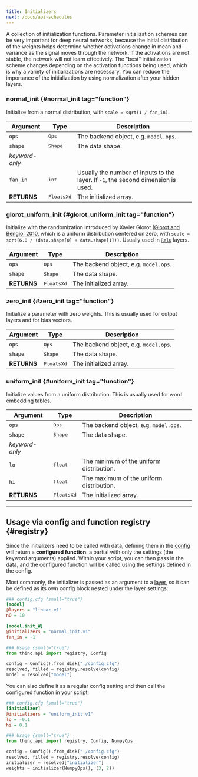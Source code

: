 ```yaml
---
title: Initializers
next: /docs/api-schedules
---
```


A collection of initialization functions. Parameter initialization schemes can
be very important for deep neural networks, because the initial distribution of
the weights helps determine whether activations change in mean and variance as
the signal moves through the network. If the activations are not stable, the
network will not learn effectively. The "best" initialization scheme changes
depending on the activation functions being used, which is why a variety of
initializations are necessary. You can reduce the importance of the
initialization by using normalization after your hidden layers.

### normal_init {#normal_init tag="function"}

Initialize from a normal distribution, with `scale = sqrt(1 / fan_in)`.

| Argument       | Type              | Description                                                                       |
| -------------- | ----------------- | --------------------------------------------------------------------------------- |
| `ops`          | <tt>Ops</tt>      | The backend object, e.g. `model.ops`.                                             |
| `shape`        | <tt>Shape</tt>    | The data shape.                                                                   |
| _keyword-only_ |                   |                                                                                   |
| `fan_in`       | <tt>int</tt>      | Usually the number of inputs to the layer. If `-1`, the second dimension is used. |
| **RETURNS**    | <tt>FloatsXd</tt> | The initialized array.                                                            |

### glorot_uniform_init {#glorot_uniform_init tag="function"}

Initialize with the randomization introduced by Xavier Glorot
([Glorot and Bengio, 2010](http://proceedings.mlr.press/v9/glorot10a/glorot10a.pdf),
which is a uniform distribution centered on zero, with
`scale = sqrt(6.0 / (data.shape[0] + data.shape[1]))`. Usually used in
[`Relu`](/docs/api-layers#relu) layers.

| Argument    | Type              | Description                           |
| ----------- | ----------------- | ------------------------------------- |
| `ops`       | <tt>Ops</tt>      | The backend object, e.g. `model.ops`. |
| `shape`     | <tt>Shape</tt>    | The data shape.                       |
| **RETURNS** | <tt>FloatsXd</tt> | The initialized array.                |

### zero_init {#zero_init tag="function"}

Initialize a parameter with zero weights. This is usually used for output layers
and for bias vectors.

| Argument    | Type              | Description                           |
| ----------- | ----------------- | ------------------------------------- |
| `ops`       | <tt>Ops</tt>      | The backend object, e.g. `model.ops`. |
| `shape`     | <tt>Shape</tt>    | The data shape.                       |
| **RETURNS** | <tt>FloatsXd</tt> | The initialized array.                |

### uniform_init {#uniform_init tag="function"}

Initialize values from a uniform distribution. This is usually used for word
embedding tables.

| Argument       | Type              | Description                              |
| -------------- | ----------------- | ---------------------------------------- |
| `ops`          | <tt>Ops</tt>      | The backend object, e.g. `model.ops`.    |
| `shape`        | <tt>Shape</tt>    | The data shape.                          |
| _keyword-only_ |                   |                                          |
| `lo`           | <tt>float</tt>    | The minimum of the uniform distribution. |
| `hi`           | <tt>float</tt>    | The maximum of the uniform distribution. |
| **RETURNS**    | <tt>FloatsXd</tt> | The initialized array.                   |

---

## Usage via config and function registry {#registry}

Since the initializers need to be called with data, defining them in the
[config](/docs/usage-config) will return a **configured function**: a partial
with only the settings (the keyword arguments) applied. Within your script, you
can then pass in the data, and the configured function will be called using the
settings defined in the config.

Most commonly, the initializer is passed as an argument to a
[layer](/docs/api-layers), so it can be defined as its own config block nested
under the layer settings:

<grid>

```ini
### config.cfg {small="true"}
[model]
@layers = "linear.v1"
nO = 10

[model.init_W]
@initializers = "normal_init.v1"
fan_in = -1
```

```python
### Usage {small="true"}
from thinc.api import registry, Config

config = Config().from_disk("./config.cfg")
resolved, filled = registry.resolve(config)
model = resolved["model"]
```

</grid>

You can also define it as a regular config setting and then call the configured
function in your script:

<grid>

```ini
### config.cfg {small="true"}
[initializer]
@initializers = "uniform_init.v1"
lo = -0.1
hi = 0.1
```

```python
### Usage {small="true"}
from thinc.api import registry, Config, NumpyOps

config = Config().from_disk("./config.cfg")
resolved, filled = registry.resolve(config)
initializer = resolved["initializer"]
weights = initializer(NumpyOps(), (3, 2))
```

</grid>

